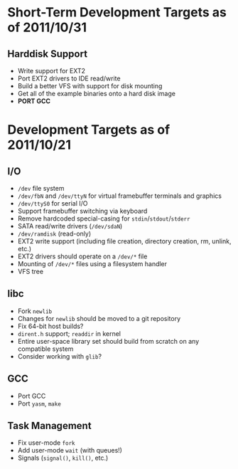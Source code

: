 # Short-Term Development Targets as of 2011/10/31

## Harddisk Support
* Write support for EXT2
* Port EXT2 drivers to IDE read/write
* Build a better VFS with support for disk mounting
* Get all of the example binaries onto a hard disk image
* **PORT GCC**

# Development Targets as of 2011/10/21


## I/O
* `/dev` file system
* `/dev/fbN` and `/dev/ttyN` for virtual framebuffer terminals and graphics
* `/dev/ttyS0` for serial I/O
* Support framebuffer switching via keyboard
* Remove hardcoded special-casing for `stdin`/`stdout`/`stderr`
* SATA read/write drivers (`/dev/sdaN`)
* `/dev/ramdisk` (read-only)
* EXT2 write support (including file creation, directory creation, rm, unlink, etc.)
* EXT2 drivers should operate on a `/dev/*` file
* Mounting of `/dev/*` files using a filesystem handler
* VFS tree

## libc
* Fork `newlib`
* Changes for `newlib` should be moved to a git repository
* Fix 64-bit host builds?
* `dirent.h` support; `readdir` in kernel
* Entire user-space library set should build from scratch on any compatible system
* Consider working with `glib`?

## GCC
* Port GCC
* Port `yasm`, `make`

## Task Management
* Fix user-mode `fork`
* Add user-mode `wait` (with queues!)
* Signals (`signal()`, `kill()`, etc.)
